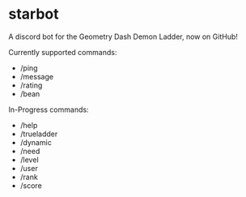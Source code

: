 # starbot
A discord bot for the Geometry Dash Demon Ladder, now on GitHub!

Currently supported commands:
- /ping
- /message
- /rating
- /bean

In-Progress commands:
- /help
- /trueladder
- /dynamic
- /need
- /level
- /user
- /rank
- /score